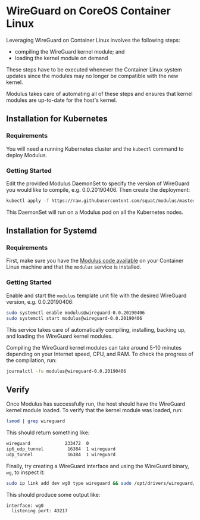# WireGuard on CoreOS Container Linux
Leveraging WireGuard on Container Linux involves the following steps:
* compiling the WireGuard kernel module; and
* loading the kernel module on demand

These steps have to be executed whenever the Container Linux system updates since the modules may no longer be compatible with the new kernel.

Modulus takes care of automating all of these steps and ensures that kernel modules are up-to-date for the host's kernel.

## Installation for Kubernetes

### Requirements
You will need a running Kubernetes cluster and the `kubectl` command to deploy Modulus.

### Getting Started
Edit the provided Modulus DaemonSet to specify the version of WireGuard you would like to compile, e.g. 0.0.20190406.
Then create the deployment:
```sh
kubectl apply -f https://raw.githubusercontent.com/squat/modulus/master/wireguard/daemonset.yaml
```

This DaemonSet will run on a Modulus pod on all the Kubernetes nodes.

## Installation for Systemd

### Requirements
First, make sure you have the [Modulus code available](https://github.com/squat/modulus#installation) on your Container Linux machine and that the `modulus` service is installed.

### Getting Started
Enable and start the `modulus` template unit file with the desired WireGuard version, e.g. 0.0.20190406:
```sh
sudo systemctl enable modulus@wireguard-0.0.20190406
sudo systemctl start modulus@wireguard-0.0.20190406
```

This service takes care of automatically compiling, installing, backing up, and loading the WireGuard kernel modules.

Compiling the WireGuard kernel modules can take around 5-10 minutes depending on your Internet speed, CPU, and RAM. To check the progress of the compilation, run:
```sh
journalctl -fu modulus@wireguard-0.0.20190406
```

## Verify
Once Modulus has successfully run, the host should have the WireGuard kernel module loaded. To verify that the kernel module was loaded, run:
```sh
lsmod | grep wireguard
```

This should return something like:
```sh
wireguard             233472  0
ip6_udp_tunnel         16384  1 wireguard
udp_tunnel             16384  1 wireguard
```

Finally, try creating a WireGuard interface and using the WireGuard binary, `wg`, to inspect it:
```sh
sudo ip link add dev wg0 type wireguard && sudo /opt/drivers/wireguard/bin/wg show all && sudo ip link del wg0
```

This should produce some output like:
```
interface: wg0
  listening port: 43217
```
